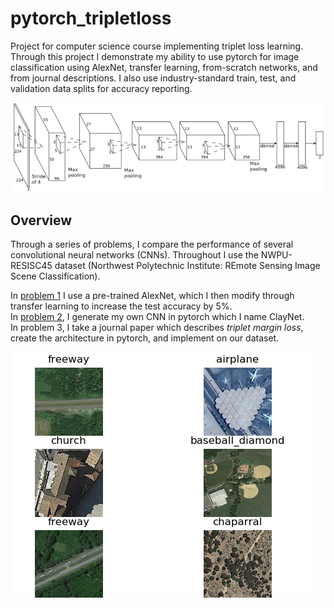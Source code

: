 # pytorch_tripletloss
Project for computer science course implementing triplet loss learning. Through this project I demonstrate my ability to use pytorch for image classification using AlexNet, transfer learning, from-scratch networks, and from journal descriptions. I also use industry-standard train, test, and validation data splits for accuracy reporting.

![alt text](https://github.com/alailink/pytorch_tripletloss/blob/main/images/problem2_net.png)

## Overview
Through a series of problems, I compare the performance of several convolutional neural networks (CNNs). Throughout I use the NWPU-RESISC45 dataset (Northwest Polytechnic Institute: REmote Sensing Image Scene Classification).  

In [problem 1](https://github.com/alailink/pytorch_tripletloss/blob/main/problem1.md) I use a pre-trained AlexNet, which I then modify through transfer learning to increase the test accuracy by 5%.  
In [problem 2](https://github.com/alailink/pytorch_tripletloss/blob/main/probelm2.md), I generate my own CNN in pytorch which I name ClayNet.  
In problem 3, I take a journal paper which describes *triplet margin loss*, create the architecture in pytorch, and implement on our dataset.

![alt text](https://github.com/alailink/pytorch_tripletloss/blob/main/images/problem1.png)
